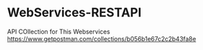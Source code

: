 # WebServices-RESTAPI

API COllection for This Webservices https://www.getpostman.com/collections/b056b1e67c2c2b43fa8e
